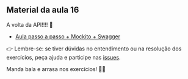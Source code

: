 ## Material da aula 16

A volta da API!!!! 👻

- [Aula passo a passo + Mockito + Swagger](https://github.com/SkiereszDiego/Java-Caldeira/blob/e548721f2d9b8e681855c94d3f1a5c50e72ce158/aula16/mockito_swagger.pdf)

:point_right: Lembre-se: se tiver dúvidas no entendimento ou na resolução dos exercícios, peça ajuda e participe nas [issues](https://github.com/SkiereszDiego/Java-Caldeira-Privado/issues).

Manda bala e arrasa nos exercícios! 💪🚀

